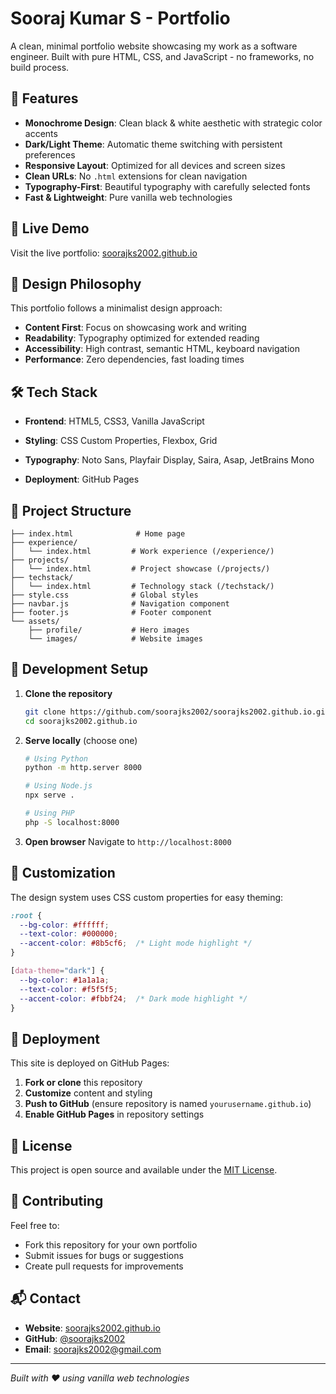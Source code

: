 # Sooraj Kumar S - Portfolio

A clean, minimal portfolio website showcasing my work as a software engineer. Built with pure HTML, CSS, and JavaScript - no frameworks, no build process.

## 🌟 Features

- **Monochrome Design**: Clean black & white aesthetic with strategic color accents
- **Dark/Light Theme**: Automatic theme switching with persistent preferences
- **Responsive Layout**: Optimized for all devices and screen sizes
- **Clean URLs**: No `.html` extensions for clean navigation
- **Typography-First**: Beautiful typography with carefully selected fonts
- **Fast & Lightweight**: Pure vanilla web technologies

## 🚀 Live Demo

Visit the live portfolio: [soorajks2002.github.io](https://soorajks2002.github.io)

## 🎨 Design Philosophy

This portfolio follows a minimalist design approach:
- **Content First**: Focus on showcasing work and writing
- **Readability**: Typography optimized for extended reading
- **Accessibility**: High contrast, semantic HTML, keyboard navigation
- **Performance**: Zero dependencies, fast loading times

## 🛠️ Tech Stack

- **Frontend**: HTML5, CSS3, Vanilla JavaScript
- **Styling**: CSS Custom Properties, Flexbox, Grid
- **Typography**: Noto Sans, Playfair Display, Saira, Asap, JetBrains Mono

- **Deployment**: GitHub Pages

## 📁 Project Structure

```
├── index.html              # Home page
├── experience/
│   └── index.html         # Work experience (/experience/)
├── projects/
│   └── index.html         # Project showcase (/projects/)
├── techstack/
│   └── index.html         # Technology stack (/techstack/)
├── style.css              # Global styles
├── navbar.js              # Navigation component
├── footer.js              # Footer component
└── assets/
    ├── profile/           # Hero images
    └── images/            # Website images
```

## 🔧 Development Setup

1. **Clone the repository**
   ```bash
   git clone https://github.com/soorajks2002/soorajks2002.github.io.git
   cd soorajks2002.github.io
   ```

2. **Serve locally** (choose one)
   ```bash
   # Using Python
   python -m http.server 8000
   
   # Using Node.js
   npx serve .
   
   # Using PHP
   php -S localhost:8000
   ```

3. **Open browser**
   Navigate to `http://localhost:8000`



## 🎨 Customization

The design system uses CSS custom properties for easy theming:

```css
:root {
  --bg-color: #ffffff;
  --text-color: #000000;
  --accent-color: #8b5cf6;  /* Light mode highlight */
}

[data-theme="dark"] {
  --bg-color: #1a1a1a;
  --text-color: #f5f5f5;
  --accent-color: #fbbf24;  /* Dark mode highlight */
}
```

## 🚢 Deployment

This site is deployed on GitHub Pages:

1. **Fork or clone** this repository
2. **Customize** content and styling
3. **Push to GitHub** (ensure repository is named `yourusername.github.io`)
4. **Enable GitHub Pages** in repository settings

## 📄 License

This project is open source and available under the [MIT License](LICENSE).

## 🤝 Contributing

Feel free to:
- Fork this repository for your own portfolio
- Submit issues for bugs or suggestions
- Create pull requests for improvements

## 📬 Contact

- **Website**: [soorajks2002.github.io](https://soorajks2002.github.io)
- **GitHub**: [@soorajks2002](https://github.com/soorajks2002)
- **Email**: soorajks2002@gmail.com

---

*Built with ❤️ using vanilla web technologies* 